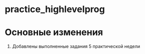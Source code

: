 # practice_highlevelprog

# Основные изменения
1. Добавлены выполненные задания 5 практической недели
